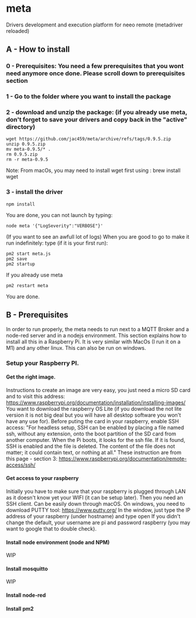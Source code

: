 # meta
 Drivers development and execution platform for neeo remote (metadriver reloaded)
  
 ## A - How to install
 
 ### 0 - Prerequisites: You need a few prerequisites that you wont need anymore once done. Please scroll down to prerequisites section
 
 ### 1 - Go to the folder where you want to install the package
 ### 2 - download and unzip the package: (if you already use meta, don't forget to save your drivers and copy back in the "active" directory)
 ```
 wget https://github.com/jac459/meta/archive/refs/tags/0.9.5.zip
 unzip 0.9.5.zip
 mv meta-0.9.5/* .
 rm 0.9.5.zip
 rm -r meta-0.9.5 
  ```
 Note: From macOs, you may need to install wget first using : brew install wget
 ### 3 - install the driver
 ```
 npm install
 ```
You are done, you can not launch by typing:
```
node meta '{"LogSeverity":"VERBOSE"}'
```
(If you want to see an awfull lot of logs)
When you are good to go to make it run indefinitely:
type (if it is your first run):
``` 
pm2 start meta.js
pm2 save
pm2 startup
```
If you already use meta
```
pm2 restart meta
```

You are done.

## B - Prerequisites
In order to run properly, the meta needs to run next to a MQTT Broker and a node-red server and in a nodejs environment.
This section explains how to install all this in a Raspberry Pi. It is very similar with MacOs (I run it on a M1) and any other linux. This can also be run on windows.

### Setup your Raspberry PI.

#### Get the right image.
Instructions to create an image are very easy, you just need a micro SD card and to visit this address:
https://www.raspberrypi.org/documentation/installation/installing-images/
You want to download the raspberry OS Lite (if you download the not lite version it is not big deal but you will have all desktop software you won't have any use for).
Before puting the card in your raspberry, enable SSH access:
"For headless setup, SSH can be enabled by placing a file named ssh, without any extension, onto the boot partition of the SD card from another computer. When the Pi boots, it looks for the ssh file. If it is found, SSH is enabled and the file is deleted. The content of the file does not matter; it could contain text, or nothing at all."
These instruction are from this page - section 3:
https://www.raspberrypi.org/documentation/remote-access/ssh/

#### Get access to your raspberry
Initially you have to make sure that your raspberry is plugged through LAN as it doesn't know yet your WIFI (it can be setup later).
Then you need an SSH client. Can be easily down through macOS. On windows, you need to download PUTTY tool:
https://www.putty.org/
In the window, just type the IP address of your raspberry (under hostname) and type open
If you didn't change the default, your username are pi and password raspberry (you may want to google that to double check).

#### Install node environment (node and NPM)
WIP
#### Install mosquitto
WIP
#### Install node-red
#### Install pm2





 
